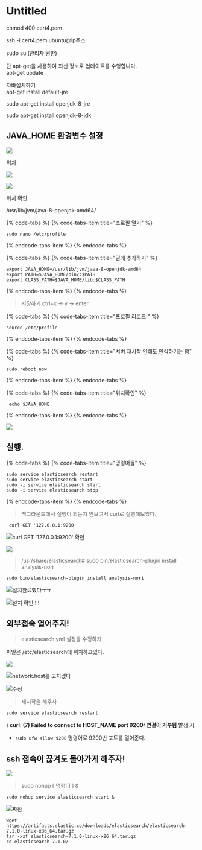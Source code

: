 # Untitled



chmod 400 cert4.pem

ssh -i cert4.pem ubuntu@ip주소



sudo su \(관리자 권한\)



단 apt-get을 사용하여 최신 정보로 업데이트를 수행합니다.   
apt-get update

자바설치하기  
apt-get install default-jre

  sudo apt-get install openjdk-8-jre  

sudo apt-get install openjdk-8-jdk  


## JAVA\_HOME 환경변수 설정

![](../.gitbook/assets/image%20%286%29.png)



위치

![](../.gitbook/assets/image%20%2851%29.png)

![](../.gitbook/assets/image%20%2810%29.png)

위치 확인

/usr/lib/jvm/java-8-openjdk-amd64/

{% code-tabs %}
{% code-tabs-item title="프로필 열기" %}
```text
sudo nano /etc/profile
```
{% endcode-tabs-item %}
{% endcode-tabs %}

{% code-tabs %}
{% code-tabs-item title="밑에 추가하기" %}
```text
export JAVA_HOME=/usr/lib/jvm/java-8-openjdk-amd64
export PATH=$JAVA_HOME/bin/:$PATH
export CLASS_PATH=$JAVA_HOME/lib:$CLASS_PATH

```
{% endcode-tabs-item %}
{% endcode-tabs %}

> 저장하기 ctrl+x  -&gt;  y  -&gt; enter

{% code-tabs %}
{% code-tabs-item title="프로필 리로드!" %}
```text
source /etc/profile 
```
{% endcode-tabs-item %}
{% endcode-tabs %}

{% code-tabs %}
{% code-tabs-item title="서버 재시작 안해도 인식하기는 함" %}
```text
sudo reboot now

```
{% endcode-tabs-item %}
{% endcode-tabs %}

{% code-tabs %}
{% code-tabs-item title="위치확인" %}
```text
 echo $JAVA_HOME

```
{% endcode-tabs-item %}
{% endcode-tabs %}

![](../.gitbook/assets/image%20%2855%29.png)

## 실행.

{% code-tabs %}
{% code-tabs-item title="명령어들" %}
```text
sudo service elasticsearch restart
sudo service elasticsearch start
sudo -i service elasticsearch start
sudo -i service elasticsearch stop
```
{% endcode-tabs-item %}
{% endcode-tabs %}

> 백그라운드에서 실행이 되는지 안보여서 curl로 실행해보았다.

```text
 curl GET '127.0.0.1:9200'
```

![ curl GET &apos;127.0.0.1:9200&apos; &#xD655;&#xC778;](../.gitbook/assets/image%20%2816%29.png)



![](../.gitbook/assets/image.png)





> /usr/share/elasticsearch\# sudo bin/elasticsearch-plugin install analysis-nori

```text
sudo bin/elasticsearch-plugin install analysis-nori
```

![&#xC124;&#xCE58;&#xC644;&#xB8CC;&#xD588;&#xB2E4;&#x3160;&#x3160;](../.gitbook/assets/image%20%2848%29.png)

![&#xC124;&#xCE58; &#xD655;&#xC778;!!!!](../.gitbook/assets/image%20%2850%29.png)

## 외부접속 열어주자!

> elasticsearch.yml 설정을 수정하자

파일은  /etc/elasticsearch에 위치하고있다.

![](../.gitbook/assets/image%20%2857%29.png)

![network.host&#xB97C; &#xACE0;&#xCE58;&#xACA0;&#xB2E4;](../.gitbook/assets/image%20%2827%29.png)

![&#xC218;&#xC815;](../.gitbook/assets/image%20%2821%29.png)

> 재시작을 해주자

```text
sudo service elasticsearch restart
```



 \) **curl: \(7\) Failed to connect to HOST\_NAME port 9200: 연결이 거부됨** 발생 시,  
- `sudo ufw allow 9200` 명령어로 9200번 포트를 열어준다.

## ssh 접속이 끊겨도 돌아가게 해주자!

![](../.gitbook/assets/image%20%2825%29.png)

> sudo nohup \[ 명령어 \] &

```text
sudo nohup service elasticsearch start &
```

![&#xCA14;&#xC794;](../.gitbook/assets/image%20%2830%29.png)

















```text
wget https://artifacts.elastic.co/downloads/elasticsearch/elasticsearch-7.1.0-linux-x86_64.tar.gz
tar -xzf elasticsearch-7.1.0-linux-x86_64.tar.gz
cd elasticsearch-7.1.0/ 
```

